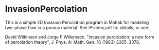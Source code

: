 # InvasionPercolation
This is a simple 2D Invasion Percolation program in Matlab for modeling two-phase flow in a porous material. See IPslides.pdf for details, or see:

David Wilkinson and Jorge F Willemsen, "Invasion percolation: a new form of percolation theory", J. Phys. A: Math. Gen. 16 (1983) 3365–3376.
